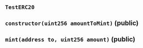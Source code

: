 ## `TestERC20`






## `constructor(uint256 amountToMint)` (public)







## `mint(address to, uint256 amount)` (public)










